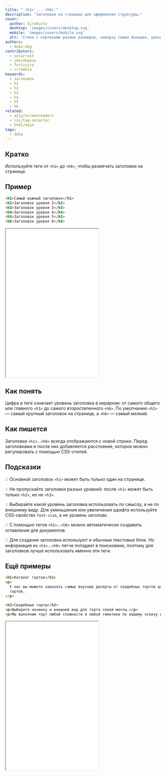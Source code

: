 ```yaml
---
title: "`<h1>`...`<h6>`"
description: "Заголовки на странице для оформления структуры."
cover:
  author: kirakusto
  desktop: 'images/covers/desktop.svg'
  mobile: 'images/covers/mobile.svg'
  alt: 'Стена с картинами разных размеров, наверху самая большая, дальше меньше и ещё меньше'
authors:
  - doka-dog
contributors:
  - solarrust
  - skorobaeus
  - furtivite
  - rrramble
keywords:
  - заголовок
  - h1
  - h2
  - h3
  - h4
  - h5
  - h6
related:
  - a11y/screenreaders
  - css/tag-selector
  - html/main
tags:
  - doka
---
```


## Кратко

Используйте теги от `<h1>` до `<h6>`, чтобы размечать заголовки на странице.

## Пример

```html
<h1>Самый важный заголовок</h1>
<h2>Заголовок уровня 2</h2>
<h3>Заголовок уровня 3</h3>
<h4>Заголовок уровня 4</h4>
<h5>Заголовок уровня 5</h5>
<h6>Заголовок уровня 6</h6>
```

<iframe title="Заголовки 6 уровней" src="demos/headers/" height="480"></iframe>

## Как понять

Цифра в теге означает уровень заголовка в иерархии: от самого общего или главного `<h1>` до самого второстепенного `<h6>`. По умолчанию `<h1>` — самый крупный заголовок на странице, а `<h6>` — самый мелкий.

## Как пишется

Заголовки `<h1>`...`<h6>` всегда отображаются с новой строки. Перед заголовками и после них добавляется расстояние, которое можно регулировать с помощью CSS-стилей.

## Подсказки

💡 Основной заголовок `<h1>` может быть только один на странице.

💡 Не пропускайте заголовки разных уровней: после `<h1>` может быть только `<h2>`, но не `<h3>`.

💡 Выбирайте какой уровень заголовка использовать по смыслу, а не по внешнему виду. Для уменьшения или увеличения шрифта используйте CSS-свойство `font-size`, а не уровень заголовк.

💡 С помощью тегов `<h1>`...`<h6>` можно автоматически создавать оглавления для документов.

💡 Для создания заголовка используют и обычные текстовые блок. Но информация из `<h1>`...`<h6>` легче попадает в поисковики, поэтому для заголовков лучше использовать именно эти теги.


## Ещё примеры

```html
<h1>Каталог тортов</h1>
<p>
  У нас вы можете заказать самые вкусные десерты от свадебных тортов до сочных
  тартов.
</p>

<h2>Свадебные торты</h2>
<p>Выберите начинку и внешний вид для торта своей мечты.</p>
<p>Мы выполним торт любой сложности и любой тематики по вашему эскизу или по фотографии.</p>
```

<iframe title="Заголовки" src="demos/cakes/" height="480"></iframe>
